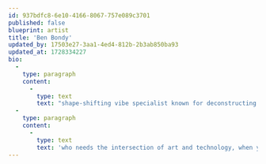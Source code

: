 ```yaml
---
id: 937bdfc8-6e10-4166-8067-757e089c3701
published: false
blueprint: artist
title: 'Ben Bondy'
updated_by: 17503e27-3aa1-4ed4-812b-2b3ab850ba93
updated_at: 1728334227
bio:
  -
    type: paragraph
    content:
      -
        type: text
        text: "shape-shifting vibe specialist known for deconstructing and reconstructing dozens of genres over the past few years - with 24 solo, alias, and collab releases over the past 4 years under his studded belt, is nothing short of prolific. his DJ practice is a massive ‘f*ck youuu’ to norms, conventions, expectations and purism.\_"
  -
    type: paragraph
    content:
      -
        type: text
        text: 'who needs the intersection of art and technology, when you can be at the confluence of serenity and debauchery'
---
```

